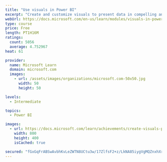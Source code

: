 ```yaml
---
title: "Use visuals in Power BI"
excerpt: "Create and customize visuals to present data in compelling and insightful ways."
webUrl: https://docs.microsoft.com/en-us/learn/modules/visuals-in-power-bi/
type: course
price: Free
length: PT1H16M
ratings:
  count: 5056
  average: 4.752967
heat: 61

provider:
  name: Microsoft Learn
  domain: microsoft.com
  images:
    - url: /assets/images/organizations/microsoft.com-50x50.jpg
      width: 50
      height: 50

levels:
  - Intermediate

topics:
  - Power BI

images:
  - url: https://docs.microsoft.com/learn/achievements/create-visuals-power-bi-desktop-social.png
    width: 800
    height: 400
    isCached: true

secured: "fGxGqFrABSwAvbhKvLeZWTN8UCtu3w/17ZlfsF2+z/LkNA85iygVgMQZnxhXryJKgTCqjZg8IpRAwbv3pew3YZWDySZVLGNgmuaDHzHYz0gLCgfA+2oI6ZeR0VS3DrxCnjS7eTzaEsF0sGU8iSfNvLtQlUunmayc2qSRWj4MLozf2p1tnQcvZam0SYP2VLbvZ9ojJFO+STA/PfXnICT3ckPDFRvt6c5Okpe9gNPHH47XFH5r6IiiSpK653trbvMI2xxh0NBmQwl96L5odgrj5XOq3MahxNaXm3WD5CoGpgY1SKOBcsSidrjMF9Fz942xu3oL38Ic/asbYsae+TOOv+iDIMJCJRWp7zRbUwqogGqvujXj1kCGoraA9HxtazKiN2IVMHv7oyHP5sonhC33pvI0k0WKNtmWVJk4t2yc1Iw=;GNSXQhht05K2A48Y1pRkZg=="
---
```


